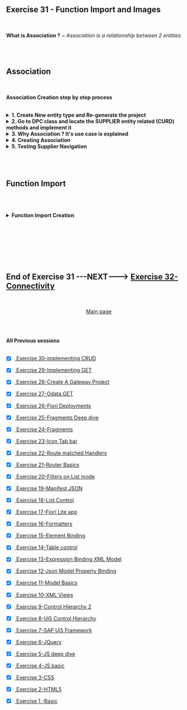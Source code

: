 ## Exercise 31 - Function Import and Images

</br>

**What is Association ?** ~ *Association is a relationship between 2 entities*

</br></br>

## Association 

</br>

**Association Creation step by step process**

</br>

<details>
<summary> <b> 1. Create New entity type and Re-generate the project </b> </summary>
</br></br>
<img src="./files/ui5e31-1.png" >
</br></br>
<img src="./files/ui5e31-2.png" >
</br></br>
<img src="./files/ui5e31-3.png" >
</br></br>
<img src="./files/ui5e31-4.png" >
</br></br>
<img src="./files/ui5e31-5.png" >
</br></br>
<img src="./files/ui5e31-6.png" >
</br></br>
<img src="./files/ui5e31-7.png" >
</br></br>
<img src="./files/ui5e31-8.png" >
</br></br>
<img src="./files/ui5e31-8a.png" >
</br></br>
<img src="./files/ui5e31-9.png" >
</br></br>
<img src="./files/ui5e31-10.png" >
</br></br>
</details>

<details>
<summary> <b> 2. Go to DPC class and locate the SUPPLIER entity related (CURD) methods and implement it </b> </summary>
</br></br>
<img src="./files/ui5e31-11.png" >
</br></br>
<img src="./files/ui5e31-12.png" >
</br></br>

*GET_ENTITYSET ~~ FOR SUPPLIERS*

```ABAP

  METHOD SUPPLIERSET_GET_ENTITYSET.

    DATA : LT_BAPI_DATA TYPE TABLE OF BAPI_EPM_BP_HEADER,
           LS_MAX_ROWS  TYPE BAPI_EPM_MAX_ROWS,
           LV_TOP       TYPE I,
           LV_SKIP      TYPE I,
           LV_TOTAL     TYPE I,
           LS_ENTITY    TYPE ZCL_ZJUNE_19062024_MPC=>TS_SUPPLIER.

    " Read the values which was passed by browser for top and skip
    LV_TOP = IS_PAGING-TOP.
    LV_SKIP = IS_PAGING-SKIP.
    LV_TOTAL = LV_TOP + LV_SKIP.
    LS_MAX_ROWS-BAPIMAXROW = LV_TOTAL.

    " Step 1: Read data from BAPI (Function module)
    CALL FUNCTION 'BAPI_EPM_BP_GET_LIST'
      EXPORTING
        MAX_ROWS     = LS_MAX_ROWS
      TABLES
        BPHEADERDATA = LT_BAPI_DATA.


* Start the looping of records from the skip variable value till total
    IF LV_TOTAL IS NOT INITIAL.
      LOOP AT LT_BAPI_DATA INTO DATA(LS_BAPI_DATA) FROM LV_SKIP + 1 TO LV_TOTAL.

        MOVE-CORRESPONDING LS_BAPI_DATA TO LS_ENTITY.
        APPEND LS_ENTITY TO ET_ENTITYSET.

        CLEAR : LS_BAPI_DATA, LS_ENTITY.
      ENDLOOP.
    ELSE.
      ET_ENTITYSET = CORRESPONDING #( LT_BAPI_DATA ).
    ENDIF.

  ENDMETHOD.

```

</br></br>
<img src="./files/ui5e31-13.png" >
</br></br>

*GET_ENTITY ~~ FOR SUPPLIERS*

```ABAP

  METHOD SUPPLIERSET_GET_ENTITY.

    DATA : LV_BP_ID     TYPE BAPI_EPM_BP_ID,
           LS_HEADER    TYPE BAPI_EPM_BP_HEADER,
           LS_PROD_HEAD TYPE BAPI_EPM_PRODUCT_HEADER,
           LT_RETURN    TYPE TABLE OF BAPIRET2, " for handling exceptions
           LV_PROD_ID   TYPE BAPI_EPM_PRODUCT_ID.


    READ TABLE IT_KEY_TAB INTO DATA(LS_KEY_TAB) WITH KEY NAME = 'PRODUCT_ID'.
    LV_PROD_ID = LS_KEY_TAB-VALUE.

    IF LV_PROD_ID IS NOT INITIAL.

      CALL FUNCTION 'BAPI_EPM_PRODUCT_GET_DETAIL'
        EXPORTING
          PRODUCT_ID = LV_PROD_ID
        IMPORTING
          HEADERDATA = LS_PROD_HEAD.

      LV_BP_ID = LS_PROD_HEAD-SUPPLIER_ID.

    ELSE.
      RAISE EXCEPTION TYPE /IWBEP/CX_MGW_BUSI_EXCEPTION
        EXPORTING
          MESSAGE_UNLIMITED = 'No Blank BP ID allowed'.
    ENDIF.

    IF LV_BP_ID IS NOT INITIAL.

      CALL FUNCTION 'BAPI_EPM_BP_GET_DETAIL'
        EXPORTING
          BP_ID      = LV_BP_ID         " EPM: Business Partner ID to be used in BAPIs
        IMPORTING
          HEADERDATA = LS_HEADER        " EPM: Business Partner header data ( BOR SEPM004 )
        TABLES
          RETURN     = LT_RETURN.       " Return Parameter

      IF LT_RETURN IS NOT INITIAL.

        ME->MO_CONTEXT->GET_MESSAGE_CONTAINER( )->ADD_MESSAGES_FROM_BAPI(
           IT_BAPI_MESSAGES          =  LT_RETURN       " Return parameter table
        ).

        RAISE EXCEPTION TYPE /IWBEP/CX_MGW_BUSI_EXCEPTION
          EXPORTING
            MESSAGE_CONTAINER = ME->MO_CONTEXT->GET_MESSAGE_CONTAINER( ).

      ENDIF.

      ER_ENTITY = CORRESPONDING #( LS_HEADER ).

    ENDIF.

  ENDMETHOD.

```
</br></br>


**Testing of Entity and Entity Set operation in GET**

</br></br>
<img src="./files/ui5e31-14.png" >
</br></br>

```http

// Supplier Get entity set 
http://s4dev.st.com:8021/sap/opu/odata/sap/ZJUNE_19062024_SRV/SupplierSet?$format=json

// Supplier data count
http://s4dev.st.com:8021/sap/opu/odata/sap/ZJUNE_19062024_SRV/SupplierSet/$count

// Single supplier load
http://s4dev.st.com:8021/sap/opu/odata/sap/ZJUNE_19062024_SRV/SupplierSet('0100000005')?$format=json

```

</br></br>
<img src="./files/ui5e31-15.png" >
</br></br>
<img src="./files/ui5e31-16.png" >
</br></br>
<img src="./files/ui5e31-17a.png" >
</br></br>
</details>

<details>
<summary> <b> 3. Why Association ? It's use case is explained </b> </summary>
</br></br>

Now we have **ProductSet** and **SupplierSet** in our project Product set displays **Supplier-id** so Supplier details is a dependent data of product 

let's say we have a use case on viewing ProductSet there is supplier id is displayed user wants to see the  Supplier country details now supplier id needs to be copied and checked in supplier single entity GET so this activity which involves manual entry of supplier id (copy -paste) is error prone.

To solve this **Association is introduced** we create a relationship and based on that relationship we create a navigation

</br></br>
<img src="./files/ui5e31-18.png" >
</br></br>
<img src="./files/ui5e31-19.png" >
</br></br>
</details>

<details>
<summary> <b> 4. Creating Association </b> </summary>
</br></br>
<img src="./files/ui5e31-20.png" >
</br></br>
<img src="./files/ui5e31-21.png" >
</br></br>
<img src="./files/ui5e31-22.png" >
</br></br>
<img src="./files/ui5e31-23.png" >
</br></br>
<img src="./files/ui5e31-24.png" >
</br></br>
<img src="./files/ui5e31-25.png" >
</br></br>
<img src="./files/ui5e31-26.png" >
</br></br>
</details>

<details>
<summary> <b> 5. Testing Supplier Navigation </b> </summary>
</br></br>
<img src="./files/ui5e31-27.png" >
</br></br>
<img src="./files/ui5e31-28a.png" >
</br></br>
<img src="./files/ui5e31-29.png" >
</br></br>
<img src="./files/ui5e31-30.png" >
</br></br>

```http
// normal association call with json format 
http://s4dev.st.com:8021/sap/opu/odata/sap/ZJUNE_19062024_SRV/ProductSet('HT-1000')/To_Supplier?$format=json

// $expand 
http://s4dev.st.com:8021/sap/opu/odata/sap/ZJUNE_19062024_SRV/ProductSet('HT-1000')?$format=json&$expand=To_Supplier

```
</br></br>
<img src="./files/ui5e31-31.png" >
</br></br>
</details>
</br></br></br>



## Function Import 

</br></br>

<details>
<summary> <b> Function Import Creation </b> </summary>
</br></br>
<img src="./files/ui5e31-32.png" >
</br></br>
<img src="./files/ui5e31-33.png" >
</br></br>
<img src="./files/ui5e31-34.png" >
</br></br>
</details>



</br></br>
</br></br>
</br></br>

## End of Exercise 31 ---NEXT---> <a href="https://github.com/Octavius-Dante/Arthelais/tree/main/ex_32"> Exercise 32-Connectivity </a>
</br>
<p align="center"> <a href="https://github.com/Octavius-Dante/Arthelais/tree/main"> Main page </a> </p>


</br></br>

**All Previous sessions**
</br></br>
<!-- 
- [x] <a href="https://github.com/Octavius-Dante/Arthelais/tree/main/ex_37"> Exercise 37-Deploy app to launchpad</a>
- [x] <a href="https://github.com/Octavius-Dante/Arthelais/tree/main/ex_36"> Exercise 36-WebIde and Git integration</a>
- [x] <a href="https://github.com/Octavius-Dante/Arthelais/tree/main/ex_35"> Exercise 35-POST, GET and DELETE from Fiori</a>
- [x] <a href="https://github.com/Octavius-Dante/Arthelais/tree/main/ex_34"> Exercise 34-GET and Connect</a>
- [x] <a href="https://github.com/Octavius-Dante/Arthelais/tree/main/ex_33"> Exercise 33-Fiori Project Connect Odata</a>
- [x] <a href="https://github.com/Octavius-Dante/Arthelais/tree/main/ex_32"> Exercise 32-Connectivity</a>
- [x] <a href="https://github.com/Octavius-Dante/Arthelais/tree/main/ex_31"> Exercise 31-Function Import and Images</a> -->
- [x] <a href="https://github.com/Octavius-Dante/Arthelais/tree/main/ex_30"> Exercise 30-implementing CRUD</a>
- [x] <a href="https://github.com/Octavius-Dante/Arthelais/tree/main/ex_29"> Exercise 29-Implementing GET</a>
- [x] <a href="https://github.com/Octavius-Dante/Arthelais/tree/main/ex_28"> Exercise 28-Create A Gateway Project</a>
- [x] <a href="https://github.com/Octavius-Dante/Arthelais/tree/main/ex_27"> Exercise 27-Odata GET</a>
- [x] <a href="https://github.com/Octavius-Dante/Arthelais/tree/main/ex_26"> Exercise 26-Fiori Deployments</a>
- [x] <a href="https://github.com/Octavius-Dante/Arthelais/tree/main/ex_25"> Exercise 25-Fragments Deep dive</a>
- [x] <a href="https://github.com/Octavius-Dante/Arthelais/tree/main/ex_24"> Exercise 24-Fragments</a>
- [x] <a href="https://github.com/Octavius-Dante/Arthelais/tree/main/ex_23"> Exercise 23-Icon Tab bar</a>
- [x] <a href="https://github.com/Octavius-Dante/Arthelais/tree/main/ex_22"> Exercise 22-Route matched Handlers</a>
- [x] <a href="https://github.com/Octavius-Dante/Arthelais/tree/main/ex_21"> Exercise 21-Router Basics</a>
- [x] <a href="https://github.com/Octavius-Dante/Arthelais/tree/main/ex_20"> Exercise 20-Filters on List mode</a>
- [x] <a href="https://github.com/Octavius-Dante/Arthelais/tree/main/ex_19"> Exercise 19-Manifest JSON</a>
- [x] <a href="https://github.com/Octavius-Dante/Arthelais/tree/main/ex_18"> Exercise 18-List Control</a>
- [x] <a href="https://github.com/Octavius-Dante/Arthelais/tree/main/ex_17"> Exercise 17-Fiori Lite app</a>
- [x] <a href="https://github.com/Octavius-Dante/Arthelais/tree/main/ex_16"> Exercise 16-Formatters </a>
- [x] <a href="https://github.com/Octavius-Dante/Arthelais/tree/main/ex_15"> Exercise 15-Element Binding</a>
- [x] <a href="https://github.com/Octavius-Dante/Arthelais/tree/main/ex_14"> Exercise 14-Table control</a>
- [x] <a href="https://github.com/Octavius-Dante/Arthelais/tree/main/ex_13"> Exercise 13-Expression Binding XML Model</a>
- [x] <a href="https://github.com/Octavius-Dante/Arthelais/tree/main/ex_12"> Exercise 12-Json Model Property Binding</a>
- [x] <a href="https://github.com/Octavius-Dante/Arthelais/tree/main/ex_11"> Exercise 11-Model Basics </a>
- [x] <a href="https://github.com/Octavius-Dante/Arthelais/tree/main/ex_10"> Exercise 10-XML Views </a>
- [x] <a href="https://github.com/Octavius-Dante/Arthelais/tree/main/ex_9"> Exercise 9-Control Hierarchy 2</a>
- [x] <a href="https://github.com/Octavius-Dante/Arthelais/tree/main/ex_8"> Exercise 8-Ui5 Control Hierarchy </a>
- [x] <a href="https://github.com/Octavius-Dante/Arthelais/tree/main/ex_7"> Exercise 7-SAP Ui5 Framework </a>
- [x] <a href="https://github.com/Octavius-Dante/Arthelais/tree/main/ex_6"> Exercise 6-JQuery </a>
- [x] <a href="https://github.com/Octavius-Dante/Arthelais/tree/main/ex_5"> Exercise 5-JS deep dive </a>
- [x] <a href="https://github.com/Octavius-Dante/Arthelais/tree/main/ex_4"> Exercise 4-JS basic </a>
- [x] <a href="https://github.com/Octavius-Dante/Arthelais/tree/main/ex_3"> Exercise 3-CSS </a>
- [x] <a href="https://github.com/Octavius-Dante/Arthelais/tree/main/ex_2"> Exercise 2-HTML5</a>
- [x] <a href="https://github.com/Octavius-Dante/Arthelais/tree/main/ex_1"> Exercise 1 -Basic </a>


<!--

<details>
<summary> <b> ALL CODE CHANGES - TODAY SESSION </b> </summary>
</br>
</br>

</br>
</br>
<img src="./files/capmd12-96a.png" >
</br>
</br>
</details>

-->